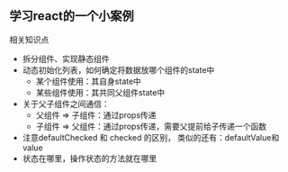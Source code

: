 ## 学习react的一个小案例
相关知识点

- 拆分组件、实现静态组件
- 动态初始化列表，如何确定将数据放哪个组件的state中
  - 某个组件使用：其自身state中
  - 某些组件使用：其共同父组件state中
- 关于父子组件之间通信：
  - 父组件 => 子组件：通过props传递
  - 子组件 => 父组件：通过props传递，需要父提前给子传递一个函数
- 注意defaultChecked 和 checked 的区别， 类似的还有：defaultValue和value
- 状态在哪里，操作状态的方法就在哪里
